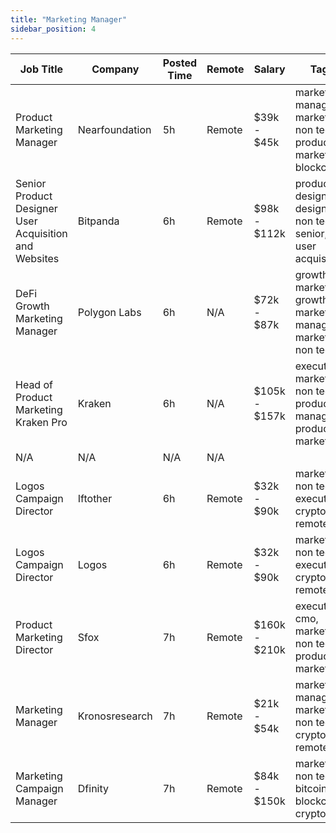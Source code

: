 ```yaml
---
title: "Marketing Manager"
sidebar_position: 4
---
```


| Job Title | Company | Posted Time | Remote | Salary | Tags | Apply Link |
|-----------|---------|-------------|--------|--------|------|------------|
| Product Marketing Manager | Nearfoundation | 5h | Remote | $39k - $45k | marketing manager, marketing, non tech, product marketing, blockchain | [Apply](https://web3.career/product-marketing-manager-nearfoundation/100183) |
| Senior Product Designer User Acquisition and Websites | Bitpanda | 6h | Remote | $98k - $112k | product designer, design, non tech, senior, user acquisition | [Apply](https://web3.career/senior-product-designer-user-acquisition-and-websites-bitpanda/100175) |
| DeFi Growth Marketing Manager | Polygon Labs | 6h | N/A | $72k - $87k | growth marketing, growth, marketing manager, marketing, non tech | [Apply](https://web3.career/defi-growth-marketing-manager-polygonlabs/100165) |
| Head of Product Marketing Kraken Pro | Kraken | 6h | N/A | $105k - $157k | executive, marketing, non tech, product manager, product marketing | [Apply](https://web3.career/head-of-product-marketing-kraken-pro-kraken/100152) |
| N/A | N/A | N/A | N/A |  |  | [Apply](https://web3.career/metana) |
| Logos Campaign Director | Iftother | 6h | Remote | $32k - $90k | marketing, non tech, executive, crypto, remote | [Apply](https://web3.career/logos-campaign-director-iftother/100146) |
| Logos Campaign Director | Logos | 6h | Remote | $32k - $90k | marketing, non tech, executive, crypto, remote | [Apply](https://web3.career/logos-campaign-director-logos/100142) |
| Product Marketing Director | Sfox | 7h | Remote | $160k - $210k | executive, cmo, marketing, non tech, product marketing | [Apply](https://web3.career/product-marketing-director-sfox/100130) |
| Marketing Manager | Kronosresearch | 7h | Remote | $21k - $54k | marketing manager, marketing, non tech, crypto, remote | [Apply](https://web3.career/marketing-manager-kronosresearch/100103) |
| Marketing Campaign Manager | Dfinity | 7h | Remote | $84k - $150k | marketing, non tech, bitcoin, blockchain, crypto | [Apply](https://web3.career/marketing-campaign-manager-dfinity/100081) |
